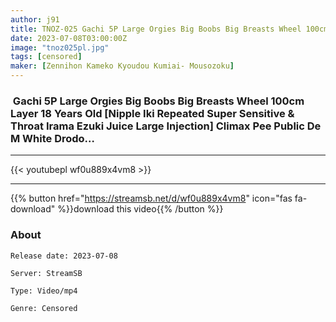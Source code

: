 ```yaml
---
author: j91
title: TNOZ-025 Gachi 5P Large Orgies Big Boobs Big Breasts Wheel 100cm Layer 18 Years Old [Nipple Iki Repeated Super Sensitive & Throat Irama Ezuki Juice Large Injection] Climax Pee Public De M White Drodo…
date: 2023-07-08T03:00:00Z
image: "tnoz025pl.jpg"
tags: [censored]
maker: [Zennihon Kameko Kyoudou Kumiai- Mousozoku]  
---
```


###  Gachi 5P Large Orgies Big Boobs Big Breasts Wheel 100cm Layer 18 Years Old [Nipple Iki Repeated Super Sensitive & Throat Irama Ezuki Juice Large Injection] Climax Pee Public De M White Drodo…
___

{{< youtubepl wf0u889x4vm8 >}}
___

{{% button href="https://streamsb.net/d/wf0u889x4vm8" icon="fas fa-download" %}}download this video{{% /button %}}
### About

`Release date: 2023-07-08`

`Server: StreamSB`

`Type: Video/mp4`

`Genre:	Censored`
